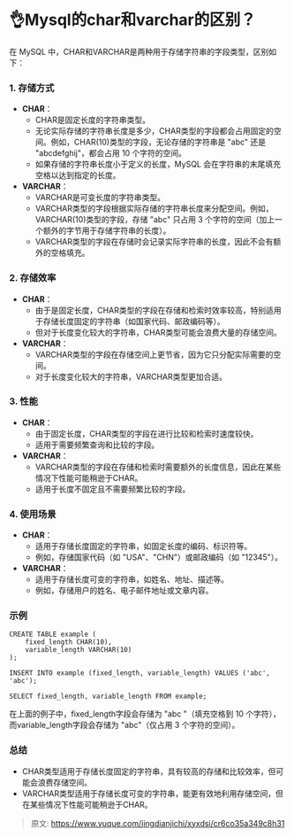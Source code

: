 # 👌Mysql的char和varchar的区别？

在 MySQL 中，CHAR和VARCHAR是两种用于存储字符串的字段类型，区别如下：

### 1. 存储方式
+ **CHAR**：
    - CHAR是固定长度的字符串类型。
    - 无论实际存储的字符串长度是多少，CHAR类型的字段都会占用固定的空间。例如，CHAR(10)类型的字段，无论存储的字符串是 "abc" 还是 "abcdefghij"，都会占用 10 个字符的空间。
    - 如果存储的字符串长度小于定义的长度，MySQL 会在字符串的末尾填充空格以达到指定的长度。
+ **VARCHAR**：
    - VARCHAR是可变长度的字符串类型。
    - VARCHAR类型的字段根据实际存储的字符串长度来分配空间。例如，VARCHAR(10)类型的字段，存储 "abc" 只占用 3 个字符的空间（加上一个额外的字节用于存储字符串的长度）。
    - VARCHAR类型的字段在存储时会记录实际字符串的长度，因此不会有额外的空格填充。

### 2. 存储效率
+ **CHAR**：
    - 由于是固定长度，CHAR类型的字段在存储和检索时效率较高，特别适用于存储长度固定的字符串（如国家代码、邮政编码等）。
    - 但对于长度变化较大的字符串，CHAR类型可能会浪费大量的存储空间。
+ **VARCHAR**：
    - VARCHAR类型的字段在存储空间上更节省，因为它只分配实际需要的空间。
    - 对于长度变化较大的字符串，VARCHAR类型更加合适。

### 3. 性能
+ **CHAR**：
    - 由于固定长度，CHAR类型的字段在进行比较和检索时速度较快。
    - 适用于需要频繁查询和比较的字段。
+ **VARCHAR**：
    - VARCHAR类型的字段在存储和检索时需要额外的长度信息，因此在某些情况下性能可能稍逊于CHAR。
    - 适用于长度不固定且不需要频繁比较的字段。

### 4. 使用场景
+ **CHAR**：
    - 适用于存储长度固定的字符串，如固定长度的编码、标识符等。
    - 例如，存储国家代码（如 "USA"、"CHN"）或邮政编码（如 "12345"）。
+ **VARCHAR**：
    - 适用于存储长度可变的字符串，如姓名、地址、描述等。
    - 例如，存储用户的姓名、电子邮件地址或文章内容。

### 示例
```plain
CREATE TABLE example (
    fixed_length CHAR(10),
    variable_length VARCHAR(10)
);

INSERT INTO example (fixed_length, variable_length) VALUES ('abc', 'abc');

SELECT fixed_length, variable_length FROM example;
```

在上面的例子中，fixed_length字段会存储为 "abc "（填充空格到 10 个字符），而variable_length字段会存储为 "abc"（仅占用 3 个字符的空间）。

### 总结
+ CHAR类型适用于存储长度固定的字符串，具有较高的存储和比较效率，但可能会浪费存储空间。
+ VARCHAR类型适用于存储长度可变的字符串，能更有效地利用存储空间，但在某些情况下性能可能稍逊于CHAR。



> 原文: <https://www.yuque.com/jingdianjichi/xyxdsi/cr6co35a349c8h31>